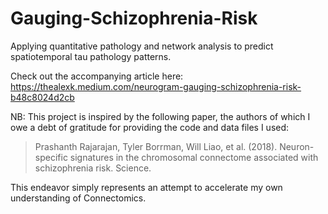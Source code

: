 # Gauging-Schizophrenia-Risk
Applying quantitative pathology and network analysis to predict spatiotemporal tau pathology patterns.

Check out the accompanying article here: https://thealexk.medium.com/neurogram-gauging-schizophrenia-risk-b48c8024d2cb

NB: This project is inspired by the following paper, the authors of which I owe a debt of gratitude for providing the code and data files I used:

> Prashanth Rajarajan, Tyler Borrman, Will Liao, et al. (2018). Neuron-specific signatures in the chromosomal connectome associated with schizophrenia risk. Science.

This endeavor simply represents an attempt to accelerate my own understanding of Connectomics. 
